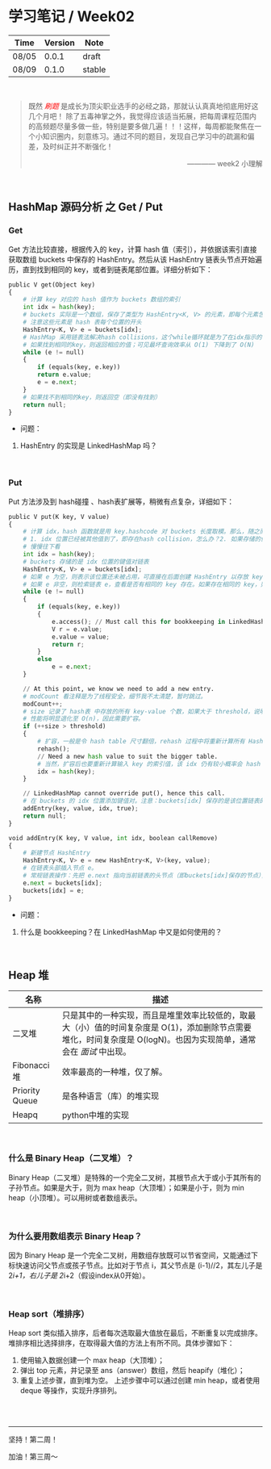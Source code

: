 # 学习笔记 / Week02

|Time|Version|Note|
|---|---|---|
|08/05|0.0.1|draft|
|08/09|0.1.0|stable|

</br>


> 既然 <font color=red>*刷题*</font> 是成长为顶尖职业选手的必经之路，那就认认真真地彻底用好这几个月吧！
> 除了五毒神掌之外，我觉得应该适当拓展，把每周课程范围内的高频题尽量多做一些，特别是要多做几遍！！！这样，每周都能聚焦在一个小知识圈内，刻意练习。通过不同的题目，发现自己学习中的疏漏和偏差，及时纠正并不断强化！
> 
> <p align="right">———— week2 小理解</p>

</br>

## HashMap 源码分析 之 Get / Put

### Get

Get 方法比较直接，根据传入的 key，计算 hash 值（索引），并依据该索引直接获取数组 buckets 中保存的 HashEntry。然后从该 HashEntry 链表头节点开始遍历，直到找到相同的 key，或者到链表尾部位置。详细分析如下：
```python
public V get(Object key)
{
    # 计算 key 对应的 hash 值作为 buckets 数组的索引
    int idx = hash(key);
    # buckets 实际是一个数组，保存了类型为 HashEntry<K, V> 的元素，即每个元素包含了键值对
    # 注意这些元素是 hash 表每个位置的开头
    HashEntry<K, V> e = buckets[idx];
    # HashMap 采用链表法解决hash collisions，这个while循环就是为了在idx指示的链表中，找到对应的key
    # 如果找到相同的key，则返回相应的值；可见最坏查询效率从 O(1) 下降到了 O(N)
    while (e != null)
    {
        if (equals(key, e.key))
        return e.value;
        e = e.next;
    }
    # 如果找不到相同的key，则返回空（即没有找到）
    return null;
}
```
* 问题：
1. HashEntry 的实现是 LinkedHashMap 吗？

</br>

### Put

Put 方法涉及到 hash碰撞 、hash表扩展等，稍微有点复杂，详细如下：
```python
public V put(K key, V value)
{
    # 计算 idx，hash 函数就是用 key.hashcode 对 buckets 长度取模。那么，随之而来有两个点值得思考：
    # 1. idx 位置已经被其他值到了，即存在hash collision，怎么办？2. 如果存储的值过多，hash 冲突发生的概率大，平均检索效率明显下滑到 O(n) 如何优化？
    # 慢慢往下看
    int idx = hash(key);
    # buckets 存储的是 idx 位置的键值对链表
    HashEntry<K, V> e = buckets[idx];
    # 如果 e 为空，则表示该位置还未被占用，可直接在后面创建 HashEntry 以存放 key-value；
    # 如果 e 非空，则检索链表 e，查看是否有相同的 key 存在。如果存在相同的 key，则覆盖其原本的 value。
    while (e != null)
    {
        if (equals(key, e.key))
        {
            e.access(); // Must call this for bookkeeping in LinkedHashMap.
            V r = e.value;
            e.value = value;
            return r;
        }
        else
            e = e.next;
    }

    // At this point, we know we need to add a new entry.
    # modCount 看注释是为了线程安全，细节我不太清楚，暂时跳过。
    modCount++;
    # size 记录了 hash表 中存放的所有 key-value 个数，如果大于 threshold，说明该表 hash collisions 发生的概率较高，
    # 性能将明显退化至 O(n)，因此需要扩容。
    if (++size > threshold)
    {
        # 扩容，一般是令 hash table 尺寸翻倍，rehash 过程中将重新计算所有 HashEntry 的索引值。
        rehash();
        // Need a new hash value to suit the bigger table.
        # 当然，扩容后也要重新计算输入 key 的索引值，该 idx 仍有较小概率会 hash 冲突，但扩容后整个 hash 表的平均时间复杂度回到 O(1)
        idx = hash(key);
    }

    // LinkedHashMap cannot override put(), hence this call.
    # 在 buckets 的 idx 位置添加键值对。注意：buckets[idx] 保存的是该位置链表的头节点
    addEntry(key, value, idx, true);
    return null;
}

void addEntry(K key, V value, int idx, boolean callRemove)
{
    # 新建节点 HashEntry
    HashEntry<K, V> e = new HashEntry<K, V>(key, value);
    # 在链表头部插入节点 e。
    # 常规链表操作：先把 e.next 指向当前链表的头节点（即buckets[idx]保存的节点），然后把 e 作为头节点保存到 buckets[idx] 中（覆盖原来的值）
    e.next = buckets[idx];
    buckets[idx] = e;
}
```
* 问题：
1. 什么是 bookkeeping？在 LinkedHashMap 中又是如何使用的？

</br>

## Heap 堆

|名称|描述|
|---|---|
|二叉堆|只是其中的一种实现，而且是堆里效率比较低的，取最大（小）值的时间复杂度是 O(1)，添加删除节点需要堆化，时间复杂度是 O(logN)。也因为实现简单，通常会在 *面试* 中出现。|
|Fibonacci堆|效率最高的一种堆，仅了解。|
|Priority Queue|是各种语言（库）的堆实现|
|Heapq|python中堆的实现|

</br>

### 什么是 Binary Heap（二叉堆）？

Binary Heap（二叉堆）是特殊的一个完全二叉树，其根节点大于或小于其所有的子孙节点。如果是大于，则为 max heap（大顶堆）；如果是小于，则为 min heap（小顶堆）。可以用树或者数组表示。

</br>

### 为什么要用数组表示 Binary Heap？
因为 Binary Heap 是一个完全二叉树，用数组存放既可以节省空间，又能通过下标快速访问父节点或孩子节点。比如对于节点 i，其父节点是 (i-1)//2，其左儿子是 2*i+1，右儿子是 2*i+2（假设index从0开始）。

</br>

### Heap sort（堆排序）
Heap sort 类似插入排序，后者每次选取最大值放在最后，不断重复以完成排序。堆排序相比选择排序，在取得最大值的方法上有所不同。具体步骤如下：
1. 使用输入数据创建一个 max heap（大顶堆）；
2. 弹出 top 元素，并记录至 ans（answer）数组，然后 heapify（堆化）；
3. 重复上述步骤，直到堆为空。
上述步骤中可以通过创建 min heap，或者使用 deque 等操作，实现升序排列。

</br>

</br>

----
坚持！第二周！

加油！第三周～